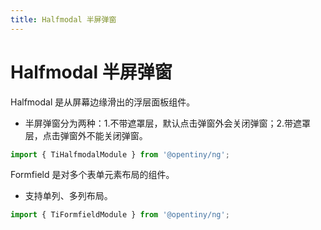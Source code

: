 ```yaml
---
title: Halfmodal 半屏弹窗
---
```

# Halfmodal 半屏弹窗

<div class="used-tiny">

Halfmodal 是从屏幕边缘滑出的浮层面板组件。&nbsp;&nbsp;

+ 半屏弹窗分为两种：1.不带遮罩层，默认点击弹窗外会关闭弹窗；2.带遮罩层，点击弹窗外不能关闭弹窗。

```typescript
import { TiHalfmodalModule } from '@opentiny/ng';
```

</div>

<div class="used-config">

Formfield 是对多个表单元素布局的组件。&nbsp;&nbsp;

+ 支持单列、多列布局。

```typescript
import { TiFormfieldModule } from '@opentiny/ng';
```
</div>
